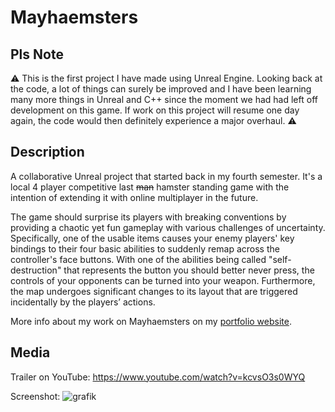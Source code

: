 # Mayhaemsters

## Pls Note

:warning: This is the first project I have made using Unreal Engine. Looking back at the code, a lot of things can surely be improved and I have been learning many more things in Unreal and C++ since the moment we had had left off development on this game. If work on this project will resume one day again, the code would then definitely experience a major overhaul. :warning:

## Description

A collaborative Unreal project that started back in my fourth semester. It's a local 4 player competitive last <s>man</s> hamster standing game with the intention of extending it with online multiplayer in the future. 

The game should surprise its players with breaking conventions by providing a chaotic yet fun gameplay with various challenges of uncertainty. Specifically, one of the usable items causes your enemy players' key bindings to their four basic abilities to suddenly remap across the controller's face buttons. With one of the abilities being called "self-destruction" that represents the button you should better never press, the controls of your opponents can be turned into your weapon. Furthermore, the map undergoes significant changes to its layout that are triggered incidentally by the players’ actions.

More info about my work on Mayhaemsters on my <a href="https://michael-gebhart.com/projects/Mayhaemsters.html">portfolio website</a>.

## Media 

Trailer on YouTube: https://www.youtube.com/watch?v=kcvsO3s0WYQ

Screenshot:
![grafik](https://user-images.githubusercontent.com/45672199/198703671-f08745b7-d686-451b-886c-665cd14d54a0.png)

